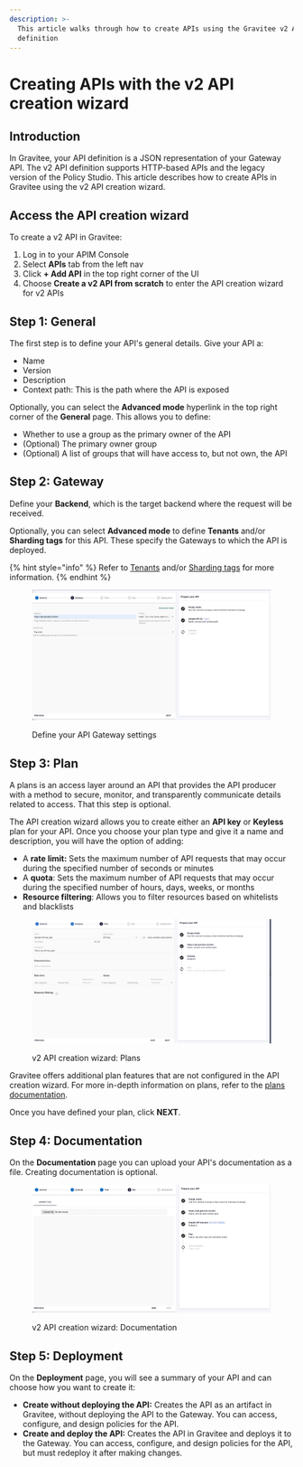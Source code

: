 ```yaml
---
description: >-
  This article walks through how to create APIs using the Gravitee v2 API
  definition
---
```


# Creating APIs with the v2 API creation wizard

## Introduction

In Gravitee, your API definition is a JSON representation of your Gateway API. The v2 API definition supports HTTP-based APIs and the legacy version of the Policy Studio. This article describes how to create APIs in Gravitee using the v2 API creation wizard.

## Access the API creation wizard

To create a v2 API in Gravitee:&#x20;

1. Log in to your APIM Console
2. Select **APIs** tab from the left nav
3. Click **+ Add API** in the top right corner of the UI
4. Choose **Create a v2 API from scratch** to enter the API creation wizard for v2 APIs

## Step 1: General

The first step is to define your API's general details. Give your API a:

* Name
* Version
* Description
* Context path: This is the path where the API is exposed

Optionally, you can select the **Advanced mode** hyperlink in the top right corner of the **General** page. This allows you to define:

* Whether to use a group as the primary owner of the API
* (Optional) The primary owner group
* (Optional) A list of groups that will have access to, but not own, the API

## Step 2: Gateway

Define your **Backend**, which is the target backend where the request will be received.

Optionally, you can select **Advanced mode** to define **Tenants** and/or **Sharding tags** for this API. These specify the Gateways to which the API is deployed.&#x20;

{% hint style="info" %}
Refer to [Tenants](../../../using-the-gravitee-api-management-components/general-configuration/tenants.md) and/or [Sharding tags](../../../using-the-gravitee-api-management-components/general-configuration/sharding-tags.md) for more information.
{% endhint %}

<figure><img src="../../../../.gitbook/assets/Screen Shot 2023-06-07 at 1.35.16 PM.png" alt=""><figcaption><p>Define your API Gateway settings</p></figcaption></figure>

## Step 3: Plan

A plans is an access layer around an API that provides the API producer with a method to secure, monitor, and transparently communicate details related to access. That this step is optional.

The API creation wizard allows you to create either an **API key** or **Keyless** plan for your API. Once you choose your plan type and give it a name and description, you will have the option of adding:

* A **rate limit:** Sets the maximum number of API requests that may occur during the specified number of seconds or minutes
* A **quota**: Sets the maximum number of API requests that may occur during the specified number of hours, days, weeks, or months
* **Resource filtering**: Allows you to filter resources based on whitelists and blacklists

<figure><img src="../../../../.gitbook/assets/Screen Shot 2023-06-07 at 1.43.11 PM.png" alt=""><figcaption><p>v2 API creation wizard: Plans</p></figcaption></figure>

Gravitee offers additional plan features that are not configured in the API creation wizard. For more in-depth information on plans, refer to the [plans documentation](../../preparing-apis-for-subscribers/plans/).

Once you have defined your plan, click **NEXT**.

## Step 4: Documentation

On the **Documentation** page you can upload your API's documentation as a file. Creating documentation is optional.

<figure><img src="../../../../.gitbook/assets/Screen Shot 2023-06-07 at 1.43.58 PM.png" alt=""><figcaption><p>v2 API creation wizard: Documentation</p></figcaption></figure>

## Step 5: Deployment

On the **Deployment** page, you will see a summary of your API and can choose how you want to create it:

* **Create without deploying the API:** Creates the API as an artifact in Gravitee, without deploying the API to the Gateway. You can access, configure, and design policies for the API.
* **Create and deploy the API:** Creates the API in Gravitee and deploys it to the Gateway. You can access, configure, and design policies for the API, but must redeploy it after making changes.
